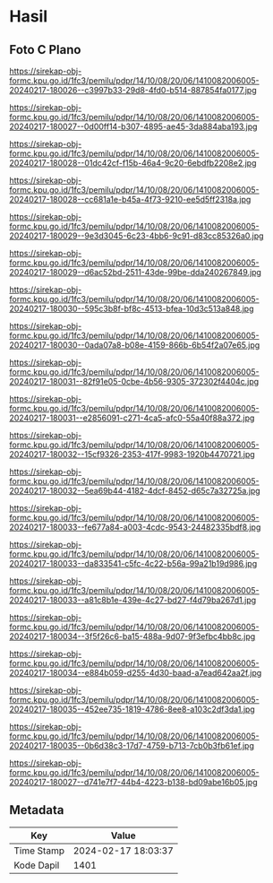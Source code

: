 # Hasil

## Foto C Plano

https://sirekap-obj-formc.kpu.go.id/1fc3/pemilu/pdpr/14/10/08/20/06/1410082006005-20240217-180026--c3997b33-29d8-4fd0-b514-887854fa0177.jpg

https://sirekap-obj-formc.kpu.go.id/1fc3/pemilu/pdpr/14/10/08/20/06/1410082006005-20240217-180027--0d00ff14-b307-4895-ae45-3da884aba193.jpg

https://sirekap-obj-formc.kpu.go.id/1fc3/pemilu/pdpr/14/10/08/20/06/1410082006005-20240217-180028--01dc42cf-f15b-46a4-9c20-6ebdfb2208e2.jpg

https://sirekap-obj-formc.kpu.go.id/1fc3/pemilu/pdpr/14/10/08/20/06/1410082006005-20240217-180028--cc681a1e-b45a-4f73-9210-ee5d5ff2318a.jpg

https://sirekap-obj-formc.kpu.go.id/1fc3/pemilu/pdpr/14/10/08/20/06/1410082006005-20240217-180029--9e3d3045-6c23-4bb6-9c91-d83cc85326a0.jpg

https://sirekap-obj-formc.kpu.go.id/1fc3/pemilu/pdpr/14/10/08/20/06/1410082006005-20240217-180029--d6ac52bd-2511-43de-99be-dda240267849.jpg

https://sirekap-obj-formc.kpu.go.id/1fc3/pemilu/pdpr/14/10/08/20/06/1410082006005-20240217-180030--595c3b8f-bf8c-4513-bfea-10d3c513a848.jpg

https://sirekap-obj-formc.kpu.go.id/1fc3/pemilu/pdpr/14/10/08/20/06/1410082006005-20240217-180030--0ada07a8-b08e-4159-866b-6b54f2a07e65.jpg

https://sirekap-obj-formc.kpu.go.id/1fc3/pemilu/pdpr/14/10/08/20/06/1410082006005-20240217-180031--82f91e05-0cbe-4b56-9305-372302f4404c.jpg

https://sirekap-obj-formc.kpu.go.id/1fc3/pemilu/pdpr/14/10/08/20/06/1410082006005-20240217-180031--e2856091-c271-4ca5-afc0-55a40f88a372.jpg

https://sirekap-obj-formc.kpu.go.id/1fc3/pemilu/pdpr/14/10/08/20/06/1410082006005-20240217-180032--15cf9326-2353-417f-9983-1920b4470721.jpg

https://sirekap-obj-formc.kpu.go.id/1fc3/pemilu/pdpr/14/10/08/20/06/1410082006005-20240217-180032--5ea69b44-4182-4dcf-8452-d65c7a32725a.jpg

https://sirekap-obj-formc.kpu.go.id/1fc3/pemilu/pdpr/14/10/08/20/06/1410082006005-20240217-180033--fe677a84-a003-4cdc-9543-24482335bdf8.jpg

https://sirekap-obj-formc.kpu.go.id/1fc3/pemilu/pdpr/14/10/08/20/06/1410082006005-20240217-180033--da833541-c5fc-4c22-b56a-99a21b19d986.jpg

https://sirekap-obj-formc.kpu.go.id/1fc3/pemilu/pdpr/14/10/08/20/06/1410082006005-20240217-180033--a81c8b1e-439e-4c27-bd27-f4d79ba267d1.jpg

https://sirekap-obj-formc.kpu.go.id/1fc3/pemilu/pdpr/14/10/08/20/06/1410082006005-20240217-180034--3f5f26c6-ba15-488a-9d07-9f3efbc4bb8c.jpg

https://sirekap-obj-formc.kpu.go.id/1fc3/pemilu/pdpr/14/10/08/20/06/1410082006005-20240217-180034--e884b059-d255-4d30-baad-a7ead642aa2f.jpg

https://sirekap-obj-formc.kpu.go.id/1fc3/pemilu/pdpr/14/10/08/20/06/1410082006005-20240217-180035--452ee735-1819-4786-8ee8-a103c2df3da1.jpg

https://sirekap-obj-formc.kpu.go.id/1fc3/pemilu/pdpr/14/10/08/20/06/1410082006005-20240217-180035--0b6d38c3-17d7-4759-b713-7cb0b3fb61ef.jpg

https://sirekap-obj-formc.kpu.go.id/1fc3/pemilu/pdpr/14/10/08/20/06/1410082006005-20240217-180027--d741e7f7-44b4-4223-b138-bd09abe16b05.jpg


## Metadata

| Key        | Value               |
| ---------- | ------------------- |
| Time Stamp | 2024-02-17 18:03:37 |
| Kode Dapil | 1401                |



